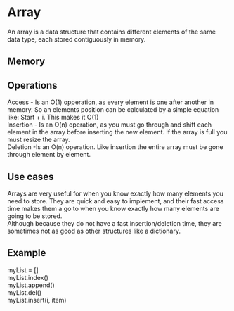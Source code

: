 <h1> Array </h1>
<p1> An array is a data structure that contains different elements of the same data type, each stored contiguously in memory.</p1>
<h2> Memory </h2>

<h2>Operations</h2>
Access - Is an O(1) opperation, as every element is one after another in memory. So an elements position can be calculated by a simple equation like: Start + i. This makes it O(1) </p1><br/>
Insertion - Is an O(n) operation, as you must go through and shift each element in the array before inserting the new element. If the array is full you must resize the array.</p1><br/>
Deletion -Is an O(n) operation. Like insertion the entire array must be gone through element by element.
  
<h2>Use cases</h2>
<p1> Arrays are very useful for when you know exactly how many elements you need to store. They are quick and easy to implement, and their fast access time makes them a go to when you know exactly how many elements are going to be stored.<br/> Although because they do not have a fast insertion/deletion time, they are sometimes not as good as other structures like a dictionary.  </p1>
<h2>Example</h2>
<p1>
  myList = [] <br/>
  myList.index()<br/>
  myList.append()<br/>
  myList.del()<br/>
  myList.insert(i, item)<br/>
  </p1>

